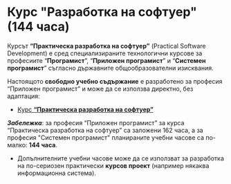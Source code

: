 # Курс "Разработка на софтуер" (144 часа)

Курсът **“Практическа разработка на софтуер”** (Practical Software Development) е сред специализираните технологични курсове за професиите “**Програмист**”, “**Приложен програмист**” и “**Системен програмист**” съгласно държавните общообразователни изисквания.

Настоящото **свободно учебно съдържание** е разработено за професия “Приложен програмист” и може да се използва директно, без адаптация:
  - [Курс **“Практическа разработка на софтуер”**](https://github.com/BG-IT-Edu/School-Programming/tree/main/Courses/Applied-Programmer/Practical-Software-Development)

***Забележка***: за професия “Приложен програмист” за курса “Практическа разработка на софтуер” са заложени 162 часа, а за професия "Системен програмист" планираните учебни часове са по-малко: **144 часа**.
  - Допълнителните учебни часове може да се използват за разработка на по-сериозен практически **курсов проект** (например някаква информационна система).
